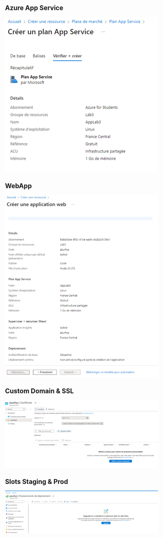 ## Azure App Service

![Alt text](./appservice.png?raw=true "Vnet")

## WebApp

![Alt text](./Webapp.png?raw=true "Vnet")

## Custom Domain & SSL 

![Alt text](./custom_domain.png?raw=true "Vnet")

## Slots Staging & Prod

![Alt text](./deploy_slots.png?raw=true "Vnet")